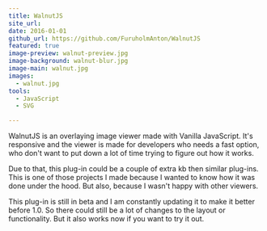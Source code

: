 ```yaml
---
title: WalnutJS
site_url: 
date: 2016-01-01
github_url: https://github.com/FuruholmAnton/WalnutJS
featured: true
image-preview: walnut-preview.jpg
image-background: walnut-blur.jpg
image-main: walnut.jpg
images:
  - walnut.jpg
tools:
  - JavaScript
  - SVG

---
```


WalnutJS is an overlaying image viewer made with Vanilla JavaScript. It's responsive and the viewer is made for developers who needs a fast option, who don't want to put down a lot of time trying to figure out how it works. 

<!--more-->
Due to that, this plug-in could be a couple of extra kb then similar plug-ins. This is one of those projects I made because I wanted to know how it was done under the hood. But also, because I wasn't happy with other viewers. 

This plug-in is still in beta and I am constantly updating it to make it better before 1.0. So there could still be a lot of changes to the layout or functionality. But it also works now if you want to try it out. 
